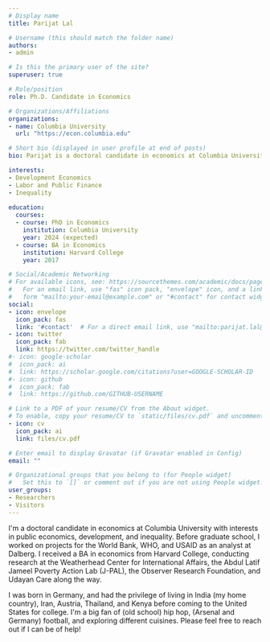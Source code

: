 ```yaml
---
# Display name
title: Parijat Lal

# Username (this should match the folder name)
authors:
- admin

# Is this the primary user of the site?
superuser: true

# Role/position
role: Ph.D. Candidate in Economics

# Organizations/Affiliations
organizations:
- name: Columbia University
  url: "https://econ.columbia.edu"

# Short bio (displayed in user profile at end of posts)
bio: Parijat is a doctoral candidate in economics at Columbia University. Parijat has research interests in development  and environmental economics. 

interests:
- Development Economics
- Labor and Public Finance
- Inequality
 
education:
  courses:
  - course: PhD in Economics
    institution: Columbia University
    year: 2024 (expected)
  - course: BA in Economics
    institution: Harvard College
    year: 2017

# Social/Academic Networking
# For available icons, see: https://sourcethemes.com/academic/docs/page-builder/#icons
#   For an email link, use "fas" icon pack, "envelope" icon, and a link in the
#   form "mailto:your-email@example.com" or "#contact" for contact widget.
social:
- icon: envelope
  icon_pack: fas
  link: '#contact'  # For a direct email link, use "mailto:parijat.lal@columbia.edu".
- icon: twitter
  icon_pack: fab
  link: https://twitter.com/twitter_handle
#- icon: google-scholar
#  icon_pack: ai
#  link: https://scholar.google.com/citations?user=GOOGLE-SCHOLAR-ID
#- icon: github
#  icon_pack: fab
#  link: https://github.com/GITHUB-USERNAME

# Link to a PDF of your resume/CV from the About widget.
# To enable, copy your resume/CV to `static/files/cv.pdf` and uncomment the lines below.
- icon: cv
  icon_pack: ai
  link: files/cv.pdf

# Enter email to display Gravatar (if Gravatar enabled in Config)
email: ""

# Organizational groups that you belong to (for People widget)
#   Set this to `[]` or comment out if you are not using People widget.
user_groups:
- Researchers
- Visitors
---
```


I'm a doctoral candidate in economics at Columbia University with interests in public economics, development, and inequality. Before graduate school, I worked on projects for the World Bank, WHO, and USAID as an analyst at Dalberg. I received a BA in economics from Harvard College, conducting research at the Weatherhead Center for International Affairs, the Abdul Latif Jameel Poverty Action Lab (J-PAL), the Observer Research Foundation, and Udayan Care along the way.

I was born in Germany, and had the privilege of living in India (my home country), Iran, Austria, Thailand, and Kenya before coming to the United States for college. I'm a big fan of (old school) hip hop, (Arsenal and Germany) football, and exploring different cuisines. Please feel free to reach out if I can be of help!